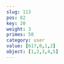 ```yaml
---
slug: 113
pos: 82
key: 20
weight: 3
primes: 50
category: user
value: [617,0,1,2]
object: [1,2,3,4,5]
---
```


